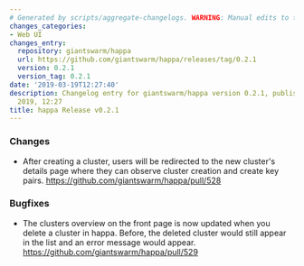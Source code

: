 ```yaml
---
# Generated by scripts/aggregate-changelogs. WARNING: Manual edits to this files will be overwritten.
changes_categories:
- Web UI
changes_entry:
  repository: giantswarm/happa
  url: https://github.com/giantswarm/happa/releases/tag/0.2.1
  version: 0.2.1
  version_tag: 0.2.1
date: '2019-03-19T12:27:40'
description: Changelog entry for giantswarm/happa version 0.2.1, published on 19 March
  2019, 12:27
title: happa Release v0.2.1
---
```


### Changes

- After creating a cluster, users will be redirected to the new cluster's details page where they can observe cluster creation and create key pairs. https://github.com/giantswarm/happa/pull/528

### Bugfixes

- The clusters overview on the front page is now updated when you delete a cluster in happa. Before, the deleted cluster would still appear in the list and an error message would appear. https://github.com/giantswarm/happa/pull/529
